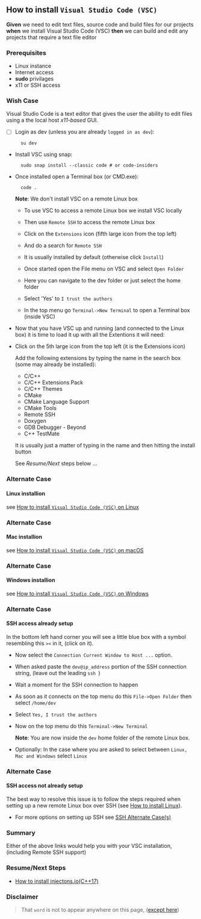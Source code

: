## How to install `Visual Studio Code (VSC)` 
**Given** we need to edit text files, source code and build files for our projects **when** we install Visual Studio Code (VSC) **then** we can build and edit any projects that require a text file editor  

### Prerequisites
- Linux instance
- Internet access
- **sudo** privilages 
- x11 or SSH access

### Wish Case
Visual Studio Code is a text editor that gives the user the ability to edit files using a the local host *x11-based* GUI. 

- [ ] Login as dev (unless you are already `logged in as dev`):
	
		su dev

- Install VSC using snap:

		sudo snap install --classic code # or code-insiders

- Once installed open a Terminal box (or CMD.exe):

        code .

    **Note**: We don't install VSC on a remote Linux box

    - To use VSC to access a remote Linux box we install VSC locally 
    - Then use `Remote SSH` to access the remote Linux box
    - Click on the `Extensions` icon (fifth large icon from the top left)
    - And do a search for `Remote SSH` 
    - It is usually installed by default (otherwise click `Install`)

    - Once started open the File menu on VSC and select `Open Folder`
    - Here you can navigate to the dev folder or just select the home folder
    - Select 'Yes' to `I trust the authors`
    - In the top menu go `Terminal->New Terminal` to open a Terminal box (inside VSC)

- Now that you have VSC up and running (and connected to the Linux box) it is time to load it up with all the Extentions it will need:

- Click on the 5th large icon from the top left (it is the Extensions icon)

    Add the following extensions by typing the name in the search box (some may already be installed):

    - C/C++ 
    - C/C++ Extensions Pack
    - C/C++ Themes
    - CMake 
    - CMake Language Support
    - CMake Tools
    - Remote SSH
    - Doxygen
    - GDB Debugger - Beyond 
    - C++ TestMate

    It is usually just a matter of typing in the name and then hitting the install button

    See *Resume/Next* steps below ...

### Alternate Case
#### Linux installion
see [How to install `Visual Studio Code (VSC)` on Linux](https://github.com/perriera/for_interfaces/tree/main/vsc/linux)

### Alternate Case
#### Mac installion
see [How to install `Visual Studio Code (VSC)` on macOS](https://github.com/perriera/for_interfaces/tree/main/vsc/mac)

### Alternate Case
#### Windows installion
see [How to install `Visual Studio Code (VSC)` on Windows](https://github.com/perriera/for_interfaces/tree/main/vsc/windows)

### Alternate Case
#### SSH access already setup
In the bottom left hand corner you will see a little blue box with a symbol resembling this `><` in it, (click on it).
- Now select the `Connection Current Window to Host ...` option.
- When asked paste the `dev@ip_address` portion of the SSH 
connection string, (leave out the leading `ssh `)
- Wait a moment for the SSH connection to happen
- As soon as it connects on the top menu do this `File->Open Folder` then select `/home/dev`
- Select `Yes, I trust the authors`
- Now on the top menu do this `Terminal->New Terminal`

    **Note**: You are now inside the `dev` home folder of the remote Linux box. 

- Optionally: In the case where you are asked to select between `Linux, Mac and Windows` select `Linux`

### Alternate Case
#### SSH access not already setup
The best way to resolve this issue is to follow the steps required when setting up a new remote Linux box over SSH (see [How to install Linux](https://github.com/perriera/for_interfaces/blob/main/linux/README.md)).
- For more options on setting up SSH see [SSH Alternate Case(s)](https://github.com/perriera/for_interfaces/blob/main/ssh/README.md)


### Summary
Either of the above links would help you with your VSC installation, (including Remote SSH support)

### Resume/Next Steps

- [How to install injectons.io(C++17)](https://github.com/perriera/injections)

### Disclaimer
> That `word` is not to appear anywhere on this page, ([except here](https://en.wikipedia.org/wiki/Knights_Who_Say_%22Ni!%22))
